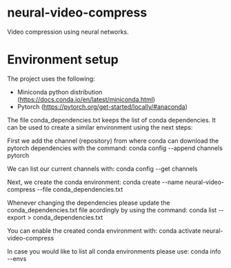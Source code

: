 # neural-video-compress
Video compression using neural networks.

# Environment setup
The project uses the following:
- Miniconda python distribution (https://docs.conda.io/en/latest/miniconda.html)
- Pytorch (https://pytorch.org/get-started/locally/#anaconda)

The file conda_dependencies.txt keeps the list of conda dependencies.
It can be used to create a similar environment using the next steps:

First we add the channel (repository) from where conda can download the pytorch dependencies with the command:
conda config --append channels pytorch 

We can list our current channels with:
conda config --get channels

Next, we create the conda environment:
conda create --name neural-video-compress --file conda_dependencies.txt

Whenever changing the dependencies please update the conda_dependencies.txt file acordingly by using the command:
conda list --export > conda_dependencies.txt

You can enable the created conda environment with:
conda activate neural-video-compress

In case you would like to list all conda environments please use:
conda info --envs

